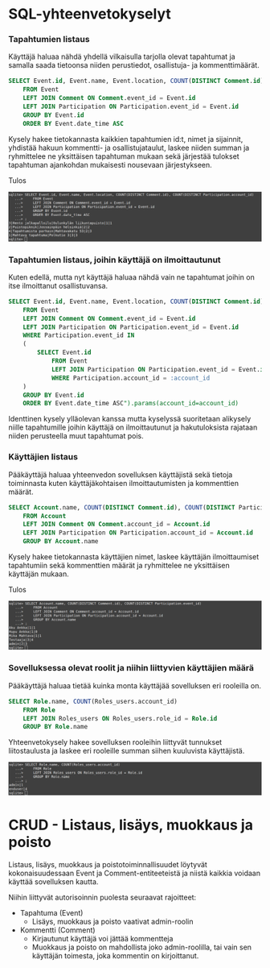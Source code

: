 # SQL-yhteenvetokyselyt

### Tapahtumien listaus
Käyttäjä haluaa nähdä yhdellä vilkaisulla tarjolla olevat tapahtumat ja samalla saada tietoonsa niiden perustiedot, osallistuja- ja kommenttimäärät.

```sql
SELECT Event.id, Event.name, Event.location, COUNT(DISTINCT Comment.id), COUNT(DISTINCT Participation.account_id)
    FROM Event
    LEFT JOIN Comment ON Comment.event_id = Event.id
    LEFT JOIN Participation ON Participation.event_id = Event.id
    GROUP BY Event.id
    ORDER BY Event.date_time ASC
```

Kysely hakee tietokannasta kaikkien tapahtumien id:t, nimet ja sijainnit, yhdistää hakuun kommentti- ja osallistujataulut, 
laskee niiden summan ja ryhmittelee ne yksittäisen tapahtuman mukaan sekä järjestää tulokset tapahtuman ajankohdan mukaisesti 
nousevaan järjestykseen.

Tulos

![SQL1](https://github.com/hoffrenm/tapahtumakalenteri/blob/master/dokumentaatio/3-1.png)

### Tapahtumien listaus, joihin käyttäjä on ilmoittautunut
Kuten edellä, mutta nyt käyttäjä haluaa nähdä vain ne tapahtumat joihin on itse ilmoittanut osallistuvansa.

```sql
SELECT Event.id, Event.name, Event.location, COUNT(DISTINCT Comment.id), COUNT(DISTINCT Participation.account_id)
    FROM Event
    LEFT JOIN Comment ON Comment.event_id = Event.id
    LEFT JOIN Participation ON Participation.event_id = Event.id
    WHERE Participation.event_id IN
    (
        SELECT Event.id
            FROM Event
            LEFT JOIN Participation ON Participation.event_id = Event.id
            WHERE Participation.account_id = :account_id
    )
    GROUP BY Event.id
    ORDER BY Event.date_time ASC").params(account_id=account_id)
```

Identtinen kysely ylläolevan kanssa mutta kyselyssä suoritetaan alikysely niille tapahtumille joihin käyttäjä on ilmoittautunut ja hakutuloksista rajataan niiden perusteella muut tapahtumat pois.


### Käyttäjien listaus
Pääkäyttäjä haluaa yhteenvedon sovelluksen käyttäjistä sekä tietoja toiminnasta kuten käyttäjäkohtaisen ilmoittautumisten ja kommenttien määrät.

```sql
SELECT Account.name, COUNT(DISTINCT Comment.id), COUNT(DISTINCT Participation.event_id)
    FROM Account
    LEFT JOIN Comment ON Comment.account_id = Account.id
    LEFT JOIN Participation ON Participation.account_id = Account.id
    GROUP BY Account.name
```

Kysely hakee tietokannasta käyttäjien nimet, laskee käyttäjän ilmoittaumiset tapahtumiin sekä kommenttien määrät ja ryhmittelee ne yksittäisen käyttäjän mukaan.

Tulos

![SQL3](https://github.com/hoffrenm/tapahtumakalenteri/blob/master/dokumentaatio/3-2.png)

### Sovelluksessa olevat roolit ja niihin liittyvien käyttäjien määrä
Pääkäyttäjä haluaa tietää kuinka monta käyttäjää sovelluksen eri rooleilla on.

```sql
SELECT Role.name, COUNT(Roles_users.account_id)
    FROM Role
    LEFT JOIN Roles_users ON Roles_users.role_id = Role.id
    GROUP BY Role.name
```

Yhteenvetokysely hakee sovelluksen rooleihin liittyvät tunnukset liitostaulusta ja laskee eri rooleille summan siihen kuuluvista käyttäjistä.

![SQL4](https://github.com/hoffrenm/tapahtumakalenteri/blob/master/dokumentaatio/3-3.png)


# CRUD - Listaus, lisäys, muokkaus ja poisto

Listaus, lisäys, muokkaus ja poistotoiminnallisuudet löytyvät kokonaisuudessaan Event ja Comment-entiteeteistä 
ja niistä kaikkia voidaan käyttää sovelluksen kautta. 

Niihin liittyvät autorisoinnin puolesta seuraavat rajoitteet:
- Tapahtuma (Event)
  - Lisäys, muokkaus ja poisto vaativat admin-roolin
- Kommentti (Comment)
  - Kirjautunut käyttäjä voi jättää kommentteja
  - Muokkaus ja poisto on mahdollista joko admin-roolilla, tai vain sen käyttäjän toimesta, joka kommentin on kirjoittanut.
  
